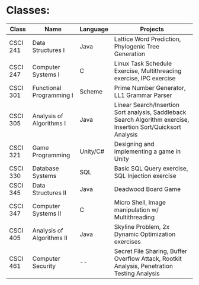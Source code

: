 # Classes:

| Class     | Name | Language | Projects |
|------|----|----|----|
| CSCI 241 | Data Structures I | Java | Lattice Word Prediction, Phylogenic Tree Generation |
| CSCI 247 | Computer Systems I | C | Linux Task Schedule Exercise, Multithreading exercise, IPC exercise |
| CSCI 301 | Functional Programming I | Scheme | Prime Number Generator, LL1 Grammar Parser |
| CSCI 305 | Analysis of Algorithms I | Java | Linear Search/Insertion Sort analysis, Saddleback Search Algorithm exercise, Insertion Sort/Quicksort Analysis |
| CSCI 321 | Game Programming | Unity/C# | Designing and implementing a game in Unity |
| CSCI 330 | Database Systems | SQL | Basic SQL Query exercise, SQL Injection exercise |
| CSCI 345 | Data Structures II | Java | Deadwood Board Game |
| CSCI 347 | Computer Systems II | C | Micro Shell, Image manipulation w/ Multithreading |
| CSCI 405 | Analysis of Algorithms II | Java | Skyline Problem, 2x Dynamic Optimization exercises |
| CSCI 461 | Computer Security | -- | Secret File Sharing, Buffer Overflow Attack, Rootkit Analysis, Penetration Testing Analysis |

